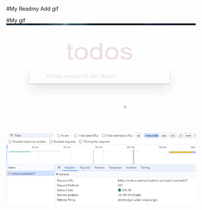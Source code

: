 #My Readmy
Add gif

#My gif
![Gif](https://github.com/Galers/Gif-Galers/blob/main/ToDo_App.gif)


<img src="https://github.com/Galers/Gif-Galers/blob/main/image.png">
